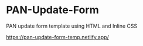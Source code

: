 
# PAN-Update-Form

PAN update form template using HTML and Inline CSS

https://pan-update-form-temp.netlify.app/
